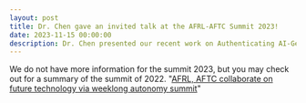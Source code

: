 ```yaml
---
layout: post
title: Dr. Chen gave an invited talk at the AFRL-AFTC Summit 2023! 
date: 2023-11-15 00:00:00
description: Dr. Chen presented our recent work on Authenticating AI-Generated Social Media Images using Frequency Domain Analysis.
---
```


We do not have more information for the summit 2023, but you may check out for a summary of the summit of 2022.
"<a href='https://www.afrl.af.mil/News/Article-Display/Article/3243581/afrl-aftc-collaborate-on-future-technology-via-weeklong-autonomy-summit/'>AFRL, AFTC collaborate on future technology via weeklong autonomy summit</a>"
